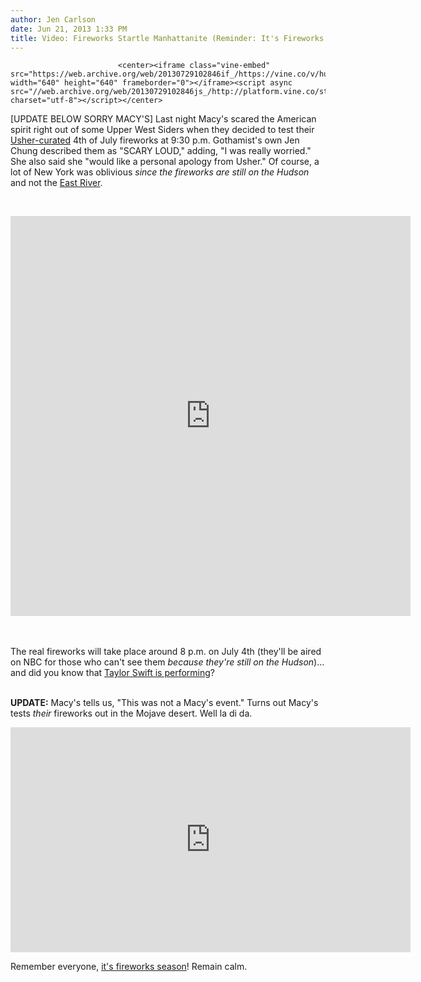 ```yaml
---
author: Jen Carlson
date: Jun 21, 2013 1:33 PM
title: Video: Fireworks Startle Manhattanite (Reminder: It's Fireworks Season!)
---
```



                            
                            
                            
                            <center><iframe class="vine-embed" src="https://web.archive.org/web/20130729102846if_/https://vine.co/v/huiOjngJErK/embed/simple" width="640" height="640" frameborder="0"></iframe><script async src="//web.archive.org/web/20130729102846js_/http://platform.vine.co/static/scripts/embed.js" charset="utf-8"></script></center>
<p></p><p>

</p><p>[UPDATE BELOW SORRY MACY&apos;S] Last night Macy&apos;s scared the American spirit right out of some Upper West Siders when they decided to test their <a href="https://web.archive.org/web/20130729102846/http://gothamist.com/2013/05/09/usher_to_curate_macys_4th_of_july_f.php">Usher-curated</a> 4th of July fireworks at 9:30 p.m. Gothamist&apos;s own Jen Chung described them as &quot;SCARY LOUD,&quot; adding, &quot;I was really worried.&quot; She also said she &quot;would like a personal apology from Usher.&quot; Of course, a lot of New York was oblivious <em>since the fireworks are still on the Hudson</em> and not the <a href="https://web.archive.org/web/20130729102846/http://gothamist.com/2012/02/28/macys_to_screw_over_brooklyn_queens.php">East River</a>. <br>
</p><p><br>
</p><center><iframe class="vine-embed" src="https://web.archive.org/web/20130729102846if_/https://vine.co/v/huiOJXXg06A/embed/simple" width="640" height="640" frameborder="0"></iframe><script async src="//web.archive.org/web/20130729102846js_/http://platform.vine.co/static/scripts/embed.js" charset="utf-8"></script></center><br>
<p></p><p><br>
The real fireworks will take place around 8 p.m. on July 4th (they&apos;ll be aired on NBC for those who can&apos;t see them <em>because they&apos;re still on the Hudson</em>)... and did you know that <a href="https://web.archive.org/web/20130729102846/http://www.taylorswiftweb.net/2013/06/20/taylor-to-perform-at-macys-fireworks-spectacular/">Taylor Swift is performing</a>?<br>
</p><p><br>
<strong>UPDATE:</strong> Macy&apos;s tells us, &quot;This was not a Macy&apos;s event.&quot; Turns out Macy&apos;s tests <em>their</em> fireworks out in the Mojave desert. Well la di da.</p>

<p><iframe width="640" height="360" src="https://web.archive.org/web/20130729102846if_/http://www.youtube.com/embed/xSNcXHa_yCI" frameborder="0" allowfullscreen></iframe></p>

<p>Remember everyone, <a href="https://web.archive.org/web/20130729102846/http://gothamist.com/2013/05/17/its_fireworks_seasons_find_out_when.php">it&apos;s fireworks season</a>! Remain calm.</p>
                            
                            
                            